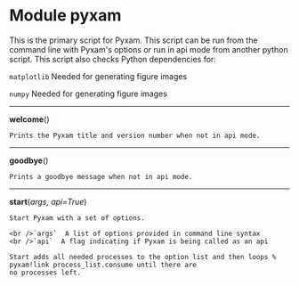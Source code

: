 
# Module pyxam

This is the primary script for Pyxam. This script can be run from the command line with Pyxam's options or run in api
mode from another python script. This script also checks Python dependencies for:

`matplotlib` Needed for generating figure images

`numpy` Needed for generating figure images


***
**welcome**()

    
    Prints the Pyxam title and version number when not in api mode.
    
***
**goodbye**()

    
    Prints a goodbye message when not in api mode.
    
***
**start**(*args, api=True*)


    
    Start Pyxam with a set of options.

    <br />`args`  A list of options provided in command line syntax
    <br />`api`  A flag indicating if Pyxam is being called as an api

    Start adds all needed processes to the option list and then loops % pyxam!link process_list.consume until there are
    no processes left.
    